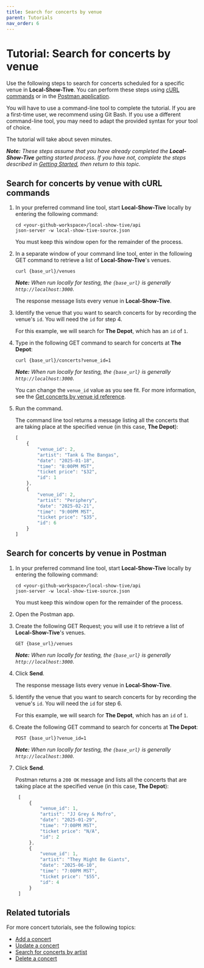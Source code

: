 ```yaml
---
title: Search for concerts by venue
parent: Tutorials
nav_order: 6
---
```


# Tutorial: Search for concerts by venue

Use the following steps to search for concerts scheduled for a specific venue in **Local-Show-Tive**. You can perform these steps using [cURL commands](#search-for-concerts-by-venue-with-curl-commands) or in the [Postman application](#search-for-concerts-by-venue-in-postman).

You will have to use a command-line tool to complete the tutorial. If you are a first-time user, we recommend using Git Bash. If you use a different command-line tool, you may need to adapt the provided syntax for your tool of choice.

The tutorial will take about seven minutes. 

_**Note:** These steps assume that you have already completed the **Local-Show-Tive** getting started process. If you have not, complete the steps described in [Getting Started](getting-started.md), then return to this topic._

## Search for concerts by venue with cURL commands

1. In your preferred command line tool, start **Local-Show-Tive** locally by entering the following command:

    ```shell
    cd <your-github-workspace>/local-show-tive/api
    json-server -w local-show-tive-source.json
    ```
    You must keep this window open for the remainder of the process.

2. In a separate window of your command line tool, enter in the following GET command to retrieve a list of **Local-Show-Tive**'s venues.

    ```shell
    curl {base_url}/venues
    ```
    _**Note:** When run locally for testing, the `{base_url}` is generally `http://localhost:3000`._

    The response message lists every venue in **Local-Show-Tive**.

3. Identify the venue that you want to search concerts for by recording the venue's `id`. You will need the `id` for step 4.

   For this example, we will search for **The Depot**, which has an `id` of `1`.

4. Type in the following GET command to search for concerts at **The Depot**:

    ```shell
    curl {base_url}/concerts?venue_id=1
    ```
    _**Note:** When run locally for testing, the `{base_url}` is generally `http://localhost:3000`._

   You can change the `venue_id` value as you see fit. For more information, see the [Get concerts by venue id reference](../references/get-concerts-by-venue-id.md).

5.  Run the command.

    The command line tool returns a message listing all the concerts that are taking place at the specified venue (in this case, **The Depot**):

    ```js
    [
        {
            "venue_id": 2,
            "artist": "Tank & The Bangas",
            "date": "2025-01-18",
            "time": "8:00PM MST",
            "ticket price": "$32",
            "id": 1
        },
        {
            "venue_id": 2,
            "artist": "Periphery",
            "date": "2025-02-21",
            "time": "9:00PM MST",
            "ticket price": "$35",
            "id": 6
        }
    ]
    ```

## Search for concerts by venue in Postman

1. In your preferred command line tool, start **Local-Show-Tive** locally by entering the following command:

    ```shell
    cd <your-github-workspace>/local-show-tive/api
    json-server -w local-show-tive-source.json
    ```
    You must keep this window open for the remainder of the process.

2. Open the Postman app.

3. Create the following GET Request; you will use it to retrieve a list of **Local-Show-Tive**'s venues.

    ```shell
    GET {base_url}/venues
    ```
    _**Note:** When run locally for testing, the `{base_url}` is generally `http://localhost:3000`._

4. Click **Send**.

   The response message lists every venue in **Local-Show-Tive**.

5. Identify the venue that you want to search concerts for by recording the venue's `id`. You will need the `id` for step 6.

   For this example, we will search for **The Depot**, which has an `id` of `1`.

6. Create the following GET command to search for concerts at **The Depot**:

    ```shell
    POST {base_url}?venue_id=1
    ```
    _**Note:** When run locally for testing, the `{base_url}` is generally `http://localhost:3000`._

7. Click **Send**. 

   Postman returns a `200 OK` message and lists all the concerts that are taking place at the specified venue (in this case, **The Depot**):

   ```js
    [
        {
            "venue_id": 1,
            "artist": "JJ Grey & Mofro",
            "date": "2025-01-29",
            "time": "7:00PM MST",
            "ticket price": "N/A",
            "id": 2
        },
        {
            "venue_id": 1,
            "artist": "They Might Be Giants",
            "date": "2025-06-10",
            "time": "7:00PM MST",
            "ticket price": "$55",
            "id": 4
        }
    ]
   ```

## Related tutorials

For more concert tutorials, see the following topics:
- [Add a concert](add-a-concert.md)
- [Update a concert](update-a-concert.md)
- [Search for concerts by artist](search-for-concerts-by-artist.md)
- [Delete a concert](delete-a-concert.md)
